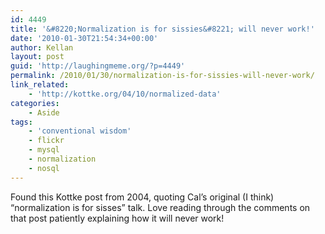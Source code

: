 ```yaml
---
id: 4449
title: '&#8220;Normalization is for sissies&#8221; will never work!'
date: '2010-01-30T21:54:34+00:00'
author: Kellan
layout: post
guid: 'http://laughingmeme.org/?p=4449'
permalink: /2010/01/30/normalization-is-for-sissies-will-never-work/
link_related:
    - 'http://kottke.org/04/10/normalized-data'
categories:
    - Aside
tags:
    - 'conventional wisdom'
    - flickr
    - mysql
    - normalization
    - nosql
---
```


Found this Kottke post from 2004, quoting Cal’s original (I think) “normalization is for sisses” talk. Love reading through the comments on that post patiently explaining how it will never work!